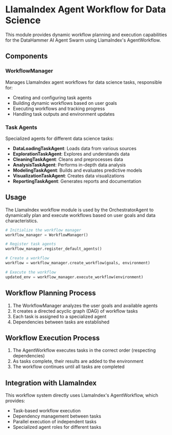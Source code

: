 # LlamaIndex Agent Workflow for Data Science

This module provides dynamic workflow planning and execution capabilities for the DataHammer AI Agent Swarm using LlamaIndex's AgentWorkflow.

## Components

### WorkflowManager

Manages LlamaIndex agent workflows for data science tasks, responsible for:
- Creating and configuring task agents
- Building dynamic workflows based on user goals
- Executing workflows and tracking progress
- Handling task outputs and environment updates

### Task Agents

Specialized agents for different data science tasks:

- **DataLoadingTaskAgent**: Loads data from various sources
- **ExplorationTaskAgent**: Explores and understands data
- **CleaningTaskAgent**: Cleans and preprocesses data
- **AnalysisTaskAgent**: Performs in-depth data analysis
- **ModelingTaskAgent**: Builds and evaluates predictive models
- **VisualizationTaskAgent**: Creates data visualizations
- **ReportingTaskAgent**: Generates reports and documentation

## Usage

The LlamaIndex workflow module is used by the OrchestratorAgent to dynamically plan and execute workflows based on user goals and data characteristics.

```python
# Initialize the workflow manager
workflow_manager = WorkflowManager()

# Register task agents
workflow_manager.register_default_agents()

# Create a workflow
workflow = workflow_manager.create_workflow(goals, environment)

# Execute the workflow
updated_env = workflow_manager.execute_workflow(environment)
```

## Workflow Planning Process

1. The WorkflowManager analyzes the user goals and available agents
2. It creates a directed acyclic graph (DAG) of workflow tasks
3. Each task is assigned to a specialized agent
4. Dependencies between tasks are established

## Workflow Execution Process

1. The AgentWorkflow executes tasks in the correct order (respecting dependencies)
2. As tasks complete, their results are added to the environment
3. The workflow continues until all tasks are completed

## Integration with LlamaIndex

This workflow system directly uses LlamaIndex's AgentWorkflow, which provides:
- Task-based workflow execution
- Dependency management between tasks
- Parallel execution of independent tasks
- Specialized agent roles for different tasks